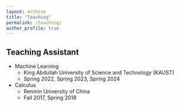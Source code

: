 ```yaml
---
layout: archive
title: "Teaching"
permalink: /teaching/
author_profile: true
---
```


## Teaching Assistant
- Machine Learning 
  - King Abdullah University of Science and Technology (KAUST)
  - Spring 2022, Spring 2023, Spring 2024
- Calculus
  - Renmin University of China
  - Fall 2017, Spring 2018
